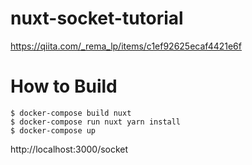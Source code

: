 # nuxt-socket-tutorial

https://qiita.com/_rema_lp/items/c1ef92625ecaf4421e6f

# How to Build

```
$ docker-compose build nuxt
$ docker-compose run nuxt yarn install
$ docker-compose up
```

http://localhost:3000/socket
